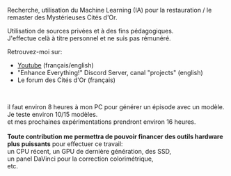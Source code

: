 Recherche, utilisation du Machine Learning (IA) pour la restauration / le remaster des Mystérieuses Cités d'Or.<br/>

Utilisation de sources privées et à des fins pédagogiques.<br/>
J'effectue celà à titre personnel et ne suis pas rémunéré.<br/>


Retrouvez-moi sur:
- [Youtube](https://www.youtube.com/@jepetau) (français/english)
- "Enhance Everything!" Discord Server, canal "projects" (english)
- Le forum des Cités d'Or (français)
<br/>


il faut environ 8 heures à mon PC pour générer un épisode avec un modèle.<br/>
Je teste environ 10/15 modèles.<br/>
et mes prochaines expérimentations prendront environ 16 heures.<br/><br/>
**Toute contribution me permettra de pouvoir financer des outils hardware plus puissants** pour effectuer ce travail:<br/>
un CPU récent, un GPU de dernière génération, des SSD,<br/>
un panel DaVinci pour la correction colorimétrique,<br/>
etc.
